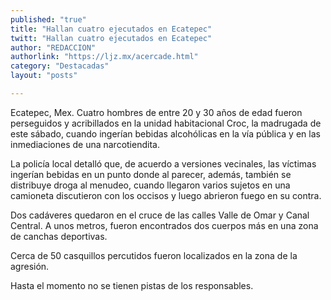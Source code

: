 ```yaml
---
published: "true"
title: "Hallan cuatro ejecutados en Ecatepec"
twitt: "Hallan cuatro ejecutados en Ecatepec"
author: "REDACCION"
authorlink: "https://ljz.mx/acercade.html"
category: "Destacadas"
layout: "posts"

---
```



  Ecatepec, Mex. Cuatro hombres de entre 20 y 30 años de edad fueron perseguidos y acribillados en la unidad habitacional Croc, la madrugada de este sábado, cuando ingerían bebidas alcohólicas en la vía pública y en las inmediaciones de una narcotiendita.



  La policía local detalló que, de acuerdo a versiones vecinales, las víctimas ingerían bebidas en un punto donde al parecer, además, también se distribuye droga al menudeo, cuando llegaron varios sujetos en una camioneta discutieron con los occisos y luego abrieron fuego en su contra.



  Dos cadáveres quedaron en el cruce de las calles Valle de Omar y Canal Central. A unos metros, fueron encontrados dos cuerpos más en una zona de canchas deportivas.



  Cerca de 50 casquillos percutidos fueron localizados en la zona de la agresión.



  Hasta el momento no se tienen pistas de los responsables.

